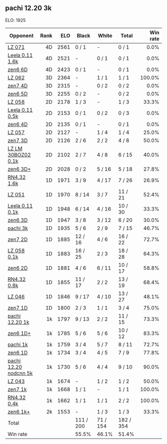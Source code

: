 ## pachi 12.20 3k ##

ELO: 1925

Opponent | Rank | ELO | Black | White | Total | Win rate
---------|-----:|----:|-------|-------|-------|-------:
[LZ 071](LZ%20071.md) | 4D | 2561 | 0 / 1 | - | 0 / 1 | 0.0%
[Leela 0.11 1.6k](Leela%200.11%201.6k.md) | 4D | 2521 | - | 0 / 1 | 0 / 1 | 0.0%
[zen6 6D](zen6%206D.md) | 4D | 2423 | 0 / 1 | - | 0 / 1 | 0.0%
[LZ 062](LZ%20062.md) | 3D | 2364 | - | 1 / 1 | 1 / 1 | 100.0%
[zen7 4D](zen7%204D.md) | 3D | 2315 | - | 0 / 2 | 0 / 2 | 0.0%
[zen6 5D](zen6%205D.md) | 3D | 2255 | 0 / 2 | - | 0 / 2 | 0.0%
[LZ 058](LZ%20058.md) | 2D | 2178 | 1 / 3 | - | 1 / 3 | 33.3%
[Leela 0.11 0.5k](Leela%200.11%200.5k.md) | 2D | 2153 | 0 / 1 | 0 / 2 | 0 / 3 | 0.0%
[zen6 4D](zen6%204D.md) | 2D | 2135 | 0 / 1 | - | 0 / 1 | 0.0%
[LZ 057](LZ%20057.md) | 2D | 2127 | - | 1 / 4 | 1 / 4 | 25.0%
[zen7 3D](zen7%203D.md) | 2D | 2126 | 2 / 6 | 2 / 2 | 4 / 8 | 50.0%
[LZ LM 30BOZ02 0.1k](LZ%20LM%2030BOZ02%200.1k.md) | 2D | 2102 | 2 / 7 | 4 / 8 | 6 / 15 | 40.0%
[zen6 3D+](zen6%203D+.md) | 2D | 2028 | 0 / 2 | 5 / 16 | 5 / 18 | 27.8%
[RN4.32 1.6k](RN4.32%201.6k.md) | 1D | 1971 | 3 / 9 | 4 / 17 | 7 / 26 | 26.9%
[LZ 051](LZ%20051.md) | 1D | 1970 | 8 / 14 | 3 / 7 | 11 / 21 | 52.4%
[Leela 0.11 0.1k](Leela%200.11%200.1k.md) | 1D | 1948 | 6 / 14 | 4 / 16 | 10 / 30 | 33.3%
[zen6 3D](zen6%203D.md) | 1D | 1947 | 3 / 8 | 3 / 12 | 6 / 20 | 30.0%
[pachi 3k](pachi%203k.md) | 1D | 1935 | 5 / 6 | 2 / 9 | 7 / 15 | 46.7%
[zen7 2D](zen7%202D.md) | 1D | 1885 | 12 / 16 | 4 / 6 | 16 / 22 | 72.7%
[LZ 058 0.1k](LZ%20058%200.1k.md) | 1D | 1883 | 16 / 25 | 2 / 3 | 18 / 28 | 64.3%
[zen6 2D](zen6%202D.md) | 1D | 1881 | 4 / 6 | 6 / 11 | 10 / 17 | 58.8%
[RN4.32 0.8k](RN4.32%200.8k.md) | 1D | 1855 | 11 / 17 | 2 / 2 | 13 / 19 | 68.4%
[LZ 046](LZ%20046.md) | 1D | 1846 | 9 / 17 | 4 / 10 | 13 / 27 | 48.1%
[zen7 1D](zen7%201D.md) | 1D | 1800 | 2 / 3 | 1 / 1 | 3 / 4 | 75.0%
[pachi 12.20 1k](pachi%2012.20%201k.md) | 1k | 1797 | 9 / 13 | 2 / 2 | 11 / 15 | 73.3%
[zen6 1D+](zen6%201D+.md) | 1k | 1785 | 5 / 6 | 5 / 6 | 10 / 12 | 83.3%
[pachi 1k](pachi%201k.md) | 1k | 1759 | 3 / 4 | 5 / 7 | 8 / 11 | 72.7%
[zen6 1D](zen6%201D.md) | 1k | 1734 | 3 / 4 | 4 / 5 | 7 / 9 | 77.8%
[pachi 12.20 nodcnn 5k](pachi%2012.20%20nodcnn%205k.md) | 1k | 1730 | 5 / 6 | 4 / 4 | 9 / 10 | 90.0%
[LZ 043](LZ%20043.md) | 1k | 1674 | - | 1 / 2 | 1 / 2 | 50.0%
[zen7 1k](zen7%201k.md) | 1k | 1668 | 1 / 1 | - | 1 / 1 | 100.0%
[RN4.32 0.4k](RN4.32%200.4k.md) | 1k | 1662 | 1 / 1 | 1 / 1 | 2 / 2 | 100.0%
[zen6 1k+](zen6%201k+.md) | 2k | 1553 | - | 1 / 3 | 1 / 3 | 33.3%
Total | | | 111 / 200 | 71 / 154 | 182 / 354 | 
Win rate| | | 55.5% | 46.1% | 51.4% | 
